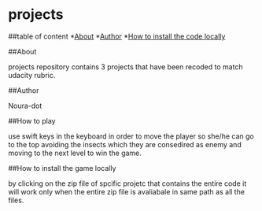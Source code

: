 # projects

##table of content
*[About](#about)
*[Author](#author)
*[How to install the code locally](#Howtoinstallthecodelocally)


##About

projects repository contains 3 projects that have been recoded to match udacity rubric. 

##Author

Noura-dot

##How to play

use swift keys in the keyboard in order to move the player so she/he can go to the top avoiding the insects which they are consedired as enemy and moving to the next level to win the game.


##How to install the game locally

by clicking on the zip file of spcific projetc that contains the entire code it will work only when the entire zip file is avaliabale in same path as all the files.

